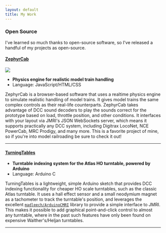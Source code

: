 ```yaml
---
layout: default
title: My Work
---
```


### Open Source

I've learned so much thanks to open-source software, so I've released a handful of my projects as open-source.

#### [ZephyrCab](https://github.com/k4kfh/ZephyrCab)

![](https://camo.githubusercontent.com/38b31a4c0b4e08aa0b236da0d82ec15e44ea2589/687474703a2f2f692e696d6775722e636f6d2f6e3037787874492e706e67)

- **Physics engine for realistic model train handling**
- Language: JavaScript/HTML/CSS

ZephyrCab is a browser-based software that uses a realtime physics engine to simulate realistic handling of model trains. It gives model trains the same complex controls as their real-life counterparts. ZephyrCab takes advantage of DCC sound decoders to play the sounds correct for the prototype based  on load, throttle position, and other conditions. It interfaces with your layout via JMRI's JSON WebSockets server, which means it supports practically any DCC system, including Digitrax LocoNet, NCE PowerCab, MRC Prodigy, and many more. This is a favorite project of mine, so if you're into model railroading be sure to check it out!

---

#### [TurningTables](https://github.com/k4kfh/turningTables)

- **Turntable indexing system for the Atlas HO turntable, powered by Arduino**
- Language: Arduino C

TurningTables is a lightweight, simple Arduino sketch that provides DCC indexing functionality for cheaper HO scale turntables, such as the classic Atlas turntable. It uses a hall effect sensor and a small neodymium magnet as a tachometer to track the turntable's position, and leverages the excellent [``madleech/ArduinoCMRI``](https://github.com/madleech/ArduinoCMRI) library to provide a simple interface to JMRI. This makes it possible to add graphical point-and-click control to almost any turntable, where in the past such features have only been found on expensive Walther's/Heljan turntables.

---